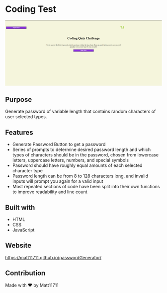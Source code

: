 # Coding Test
![Screenshot](./assets/images/screenshot.PNG)

## Purpose
Generate password of variable length that contains random characters of user selected types.

## Features
* Generate Password Button to get a password
* Series of prompts to determine desired password length and which types of characters should be in the password, chosen from lowercase letters, uppercase letters, numbers, and special symbols
* Password should have roughly equal amounts of each selected character type
* Password length can be from 8 to 128 characters long, and invalid inputs will prompt you again for a valid input
* Most repeated sections of code have been split into their own functions to improve readability and line count

## Built with
* HTML
* CSS
* JavaScript

## Website 
https://matt11711.github.io/passwordGenerator/

## Contribution
Made with ❤️ by Matt11711